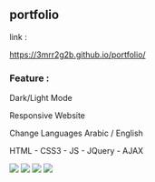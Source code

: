 <h2 text-align='center'>portfolio</h2>

link :

https://3mrr2g2b.github.io/portfolio/

<h3>Feature :</h3>
<p>
Dark/Light Mode

Responsive Website

Change Languages Arabic / English

HTML - CSS3 - JS - JQuery - AJAX
</p>
<img src='https://i.imgur.com/3q8I866.png'/>

<img src='https://i.imgur.com/hraQt46.png'/>

<img src='https://i.imgur.com/9pvL3U3.png'/>

<img src='https://i.imgur.com/XPX1K7w.png'/>


